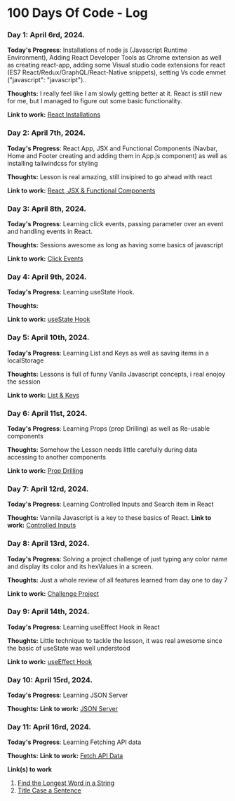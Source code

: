 # 100 Days Of Code - Log

<!-- Day one of 100DaysOfCode -->
### Day 1: April 6rd, 2024.
**Today's Progress**: Installations of node js (Javascript Runtime Environment), Adding React Developer Tools as Chrome extension as well as creating react-app, adding some Visual studio code extensions for react (ES7 React/Redux/GraphQL/React-Native snippets), setting Vs code emmet ("javascript": "javascript")..

**Thoughts:** I really feel like I am slowly getting better at it. React is still new for me, but I managed to figure out some basic functionality.

**Link to work:** [React Installations](Day1/Day1.md)


<!-- Day two of 100DaysOfCode -->
### Day 2: April 7th, 2024.

**Today's Progress**: React App, JSX and Functional Components (Navbar, Home and Footer creating and adding them in App.js component) as well as installing tailwindcss for styling

**Thoughts:** Lesson is real amazing, still insipired to go ahead with react

**Link to work:** [React, JSX & Functional Components](Day2/Day2.md)


<!-- Day three of 100DaysOfCode -->
### Day 3: April 8th, 2024.

**Today's Progress**: Learning click events, passing parameter over an event and handling events in React.

**Thoughts:** Sessions awesome as long as having some basics of javascript

**Link to work:** [Click Events](Day3/Day3.md)
    
<!-- Day four of 100DaysOfCode -->
### Day 4: April 9th, 2024.

**Today's Progress**: Learning useState Hook.

**Thoughts:** 

**Link to work:** [useState Hook](Day4/Day4.md)


<!-- Day five of 100DaysOfCode -->
### Day 5: April 10th, 2024.

**Today's Progress**: Learning List and Keys as well as saving items in a localStorage

**Thoughts:** Lessons is full of funny Vanila Javascript concepts, i real enojoy the session

**Link to work:** [List & Keys](Day5/Day5.md)


<!-- Day six of 100DaysOfCode -->
### Day 6: April 11st, 2024.

**Today's Progress**: Learning Props (prop Drilling) as well as Re-usable components

**Thoughts:** Somehow the Lesson needs little carefully during data accessing to another components 

**Link to work:** [Prop Drilling](Day6/Day6.md)


<!-- Day seven of 100DaysOfCode -->
### Day 7: April 12rd, 2024.

**Today's Progress**: Learning Controlled Inputs and Search item in React

**Thoughts:** Vannila Javascript is a key to these basics of React.
**Link to work:** [Controlled Inputs](Day7/Day7.md)


<!-- Day eight of 100DaysOfCode -->
### Day 8: April 13rd, 2024.

**Today's Progress**: Solving a project challenge of just typing any color name and display its color and its hexValues in a screen.

**Thoughts:** Just a whole review of all features learned from day one to day 7 

**Link to work:** [Challenge Project](Day8/Day8.md)


<!-- Day nine of 100DaysOfCode -->
### Day 9: April 14th, 2024.

**Today's Progress**: Learning useEffect Hook in React

**Thoughts:** Little technique to tackle the lesson, it was real awesome since the basic of useState was well understood

**Link to work:** [useEffect Hook](Day9/Day9.md)


<!-- Day ten of 100DaysOfCode -->
### Day 10: April 15rd, 2024.

**Today's Progress**: Learning JSON Server

**Thoughts:** 
**Link to work:** [JSON Server](Day10/Day10.md)


<!-- Day eleven of 100DaysOfCode -->
### Day 11: April 16rd, 2024.

**Today's Progress**: Learning Fetching API data

**Thoughts:** 
**Link to work:** [Fetch API Data](Day11/Day11.md)



**Link(s) to work**
1. [Find the Longest Word in a String](https://www.freecodecamp.com/challenges/find-the-longest-word-in-a-string)
2. [Title Case a Sentence](https://www.freecodecamp.com/challenges/title-case-a-sentence)
